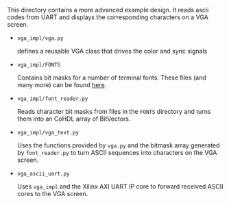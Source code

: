 This directory contains a more advanced example design. It reads ascii codes from UART and displays the corresponding characters on a VGA screen.

* `vga_impl/vga.py`

    defines a reusable VGA class that drives the color and sync signals
* `vga_impl/FONTS`

    Contains bit masks for a number of terminal fonts. These files (and many more) can be found [here](https://github.com/viler-int10h/vga-text-mode-fonts).
* `vga_impl/font_reader.py`

    Reads character bit masks from files in the `FONTS` directory and turns them into an CoHDL array of BitVectors.

* `vga_impl/vga_text.py`

    Uses the functions provided by `vga.py` and the bitmask array generated by `font_reader.py` to turn ASCII sequences into characters on the VGA screen.

* `vga_ascii_uart.py`

    Uses `vga_impl` and the Xilinx AXI UART IP core to forward received ASCII cores to the VGA screen.